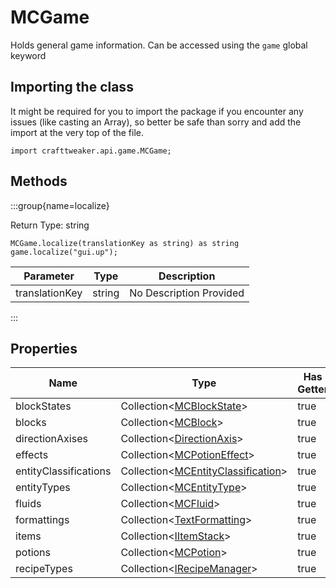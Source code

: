# MCGame

Holds general game information.
 Can be accessed using the `game` global keyword

## Importing the class

It might be required for you to import the package if you encounter any issues (like casting an Array), so better be safe than sorry and add the import at the very top of the file.
```zenscript
import crafttweaker.api.game.MCGame;
```


## Methods

:::group{name=localize}



Return Type: string

```zenscript
MCGame.localize(translationKey as string) as string
game.localize("gui.up");
```

| Parameter | Type | Description |
|-----------|------|-------------|
| translationKey | string | No Description Provided |


:::


## Properties

| Name | Type | Has Getter | Has Setter |
|------|------|------------|------------|
| blockStates | Collection&lt;[MCBlockState](/vanilla/api/blocks/MCBlockState)&gt; | true | false |
| blocks | Collection&lt;[MCBlock](/vanilla/api/blocks/MCBlock)&gt; | true | false |
| directionAxises | Collection&lt;[DirectionAxis](/vanilla/api/util/DirectionAxis)&gt; | true | false |
| effects | Collection&lt;[MCPotionEffect](/vanilla/api/potions/MCPotionEffect)&gt; | true | false |
| entityClassifications | Collection&lt;[MCEntityClassification](/vanilla/api/entity/MCEntityClassification)&gt; | true | false |
| entityTypes | Collection&lt;[MCEntityType](/vanilla/api/entities/MCEntityType)&gt; | true | false |
| fluids | Collection&lt;[MCFluid](/vanilla/api/fluid/MCFluid)&gt; | true | false |
| formattings | Collection&lt;[TextFormatting](/vanilla/api/util/text/TextFormatting)&gt; | true | false |
| items | Collection&lt;[IItemStack](/vanilla/api/items/IItemStack)&gt; | true | false |
| potions | Collection&lt;[MCPotion](/vanilla/api/potions/MCPotion)&gt; | true | false |
| recipeTypes | Collection&lt;[IRecipeManager](/vanilla/api/managers/IRecipeManager)&gt; | true | false |

